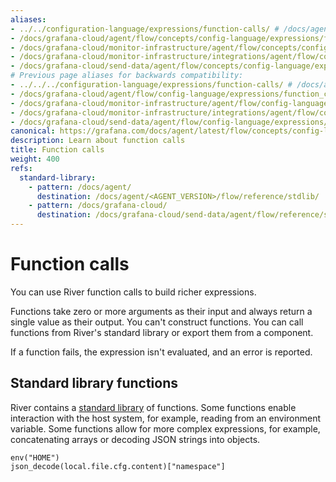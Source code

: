 ```yaml
---
aliases:
- ../../configuration-language/expressions/function-calls/ # /docs/agent/latest/flow/concepts/configuration-language/expressions/function-calls/
- /docs/grafana-cloud/agent/flow/concepts/config-language/expressions/function_calls/
- /docs/grafana-cloud/monitor-infrastructure/agent/flow/concepts/config-language/expressions/function_calls/
- /docs/grafana-cloud/monitor-infrastructure/integrations/agent/flow/concepts/config-language/expressions/function_calls/
- /docs/grafana-cloud/send-data/agent/flow/concepts/config-language/expressions/function_calls/
# Previous page aliases for backwards compatibility:
- ../../../configuration-language/expressions/function-calls/ # /docs/agent/latest/flow/configuration-language/expressions/function-calls/
- /docs/grafana-cloud/agent/flow/config-language/expressions/function_calls/
- /docs/grafana-cloud/monitor-infrastructure/agent/flow/config-language/expressions/function_calls/
- /docs/grafana-cloud/monitor-infrastructure/integrations/agent/flow/config-language/expressions/function_calls/
- /docs/grafana-cloud/send-data/agent/flow/config-language/expressions/function_calls/
canonical: https://grafana.com/docs/agent/latest/flow/concepts/config-language/expressions/function_calls/
description: Learn about function calls
title: Function calls
weight: 400
refs:
  standard-library:
    - pattern: /docs/agent/
      destination: /docs/agent/<AGENT_VERSION>/flow/reference/stdlib/
    - pattern: /docs/grafana-cloud/
      destination: /docs/grafana-cloud/send-data/agent/flow/reference/stdlib/
---
```


# Function calls

You can use River function calls to build richer expressions.

Functions take zero or more arguments as their input and always return a single value as their output.
You can't construct functions. You can call functions from River's standard library or export them from a component.

If a function fails, the expression isn't evaluated, and an error is reported.

## Standard library functions

River contains a [standard library](ref:standard-library) of functions.
Some functions enable interaction with the host system, for example, reading from an environment variable.
Some functions allow for more complex expressions, for example, concatenating arrays or decoding JSON strings into objects.

```river
env("HOME")
json_decode(local.file.cfg.content)["namespace"]
```


